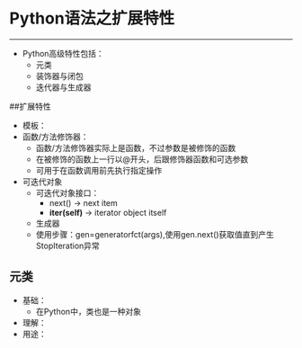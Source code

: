 # Python语法之扩展特性
---
- Python高级特性包括：
	- 元类
	- 装饰器与闭包
	- 迭代器与生成器

##扩展特性
- 模板：
- 函数/方法修饰器：
	- 函数/方法修饰器实际上是函数，不过参数是被修饰的函数
	- 在被修饰的函数上一行以@开头，后跟修饰器函数和可选参数
	- 可用于在函数调用前先执行指定操作
- 可迭代对象
	- 可迭代对象接口：
		- next() -> next item
		- __iter(self)__ -> iterator object itself
	- 生成器
	- 使用步骤：gen=generatorfct(args),使用gen.next()获取值直到产生StopIteration异常

## 元类
- 基础：
	- 在Python中，类也是一种对象
- 理解：
- 用途：